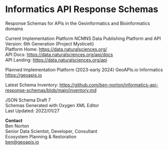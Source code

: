 # Informatics API Response Schemas
Response Schemas for APIs in the Geoinformatics and Bioinformatics domains

Current Implementation Platform
NCMNS Data Publishing Platform and API  
Version: 6th Generation (Project Mysticeti)  
Platform Home: https://data.naturalsciences.org/  
API Docs: https://data.naturalsciences.org/api/docs  
API Landing: https://data.naturalsciences.org/api  

Planned Implementation Platform (2023-early 2024)
GeoAPIs.io Informatics
https://geoapis.io

Latest Schema Inventory: https://github.com/ben-norton/informatics-api-response-schemas/blob/main/inventory.md

JSON Schema Draft 7  
Schemas Generated with Oxygen XML Editor  
Last Updated: 2022/01/27

**Contact**  
Ben Norton  
Senior Data Scientist, Developer, Consultant  
Ecosystem Planning & Restoration  
ben@geoapis.io  


